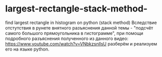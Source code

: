 # largest-rectangle-stack-method-
find largest rectangle in histogram on python (stack method)
Вследствие отстутствия в рунете внятного разъяснения данной темы - "подсчёт самого большого прямоугольника в гистограмме", при помощи подробного разъяснения полученного из данного видео: https://www.youtube.com/watch?v=VNbkzsnllsU разберём и реализуем его на языке python.
